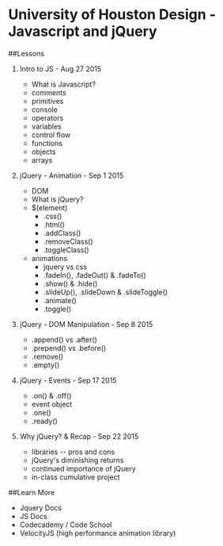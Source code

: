 University of Houston Design - Javascript and jQuery
====================================================

##Lessons
1. Intro to JS - Aug 27 2015
	+ What is Javascript?
	+ comments
	+ primitives
	+ console
	+ operators
	+ variables
	+ control flow
	+ functions
	+ objects
	+ arrays

2. jQuery - Animation - Sep 1 2015
	+ DOM
	+ What is jQuery?
	+ $(element)
		+ .css()
		+ .html()
		+ .addClass()
		+ .removeClass()
		+ .toggleClass()
	+ animations
		+ jquery vs css
		+ .fadeIn(), .fadeOut() & .fadeTo()
		+ .show() & .hide()
		+ .slideUp(), .slideDown & .slideToggle()
		+ .animate()
		+ .toggle()

3. jQuery - DOM Manipulation - Sep 8 2015
	+ .append() vs .after()
	+ .prepend() vs .before()
	+ .remove()
	+ .empty()

4. jQuery - Events - Sep 17 2015
	+ .on() & .off()
	+ event object
	+ .one()
	+ .ready()

5. Why jQuery? & Recap - Sep 22 2015
	+ libraries -- pros and cons
	+ jQuery's diminishing returns
	+ continued importance of jQuery
	+ in-class cumulative project


##Learn More
+ Jquery Docs
+ JS Docs
+ Codecademy / Code School
+ VelocityJS (high performance animation library)
